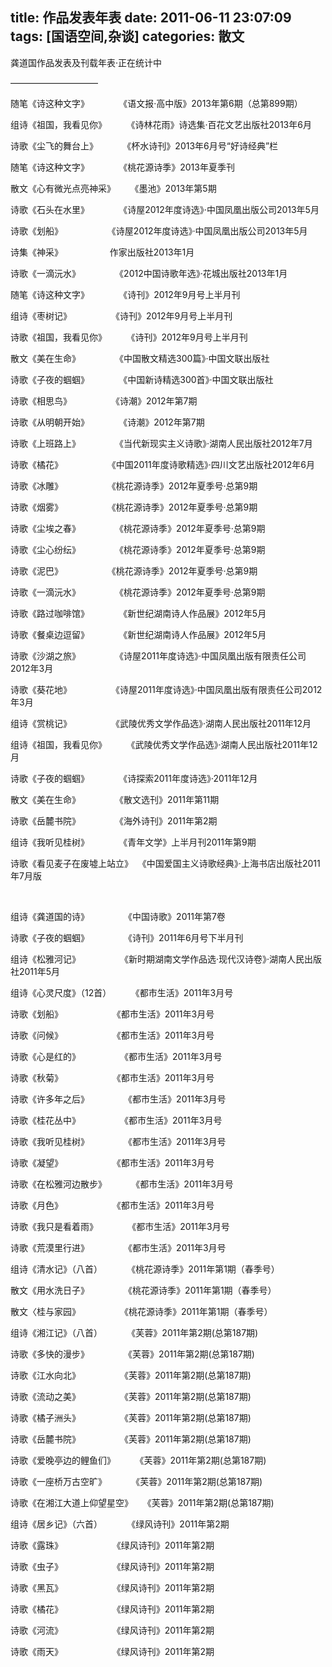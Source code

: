 title: 作品发表年表
date: 2011-06-11 23:07:09
tags: [国语空间,杂谈]
categories: 散文
---
 <p align="left"> 龚道国作品发表及刊载年表&middot;正在统计中</p> 
 <p align="left">——————————</p> 
 <p align="left"> 随笔《诗这种文字》&nbsp;&nbsp;&nbsp;&nbsp;&nbsp;&nbsp;&nbsp;&nbsp;&nbsp;&nbsp;&nbsp; 《语文报&middot;高中版》2013年第6期（总第899期）</p> 
<!-- more --><p align="left"> 组诗《祖国，我看见你》&nbsp;&nbsp;&nbsp;&nbsp;&nbsp;&nbsp;&nbsp; 《诗林花雨》诗选集&middot;百花文艺出版社2013年6月</p> 
 <p align="left"> 诗歌《尘飞的舞台上》&nbsp;&nbsp;&nbsp;&nbsp;&nbsp;&nbsp;&nbsp;&nbsp;&nbsp; 《杯水诗刊》2013年6月号“好诗经典”栏</p> 
 <p align="left"> 随笔《诗这种文字》&nbsp;&nbsp;&nbsp;&nbsp;&nbsp;&nbsp;&nbsp;&nbsp;&nbsp;&nbsp;&nbsp; 《桃花源诗季》2013年夏季刊</p> 
 <p align="left"> 散文《心有微光点亮神采》&nbsp;&nbsp;&nbsp;&nbsp;&nbsp; 《墨池》2013年第5期</p> 
 <p align="left">诗歌《石头在水里》 &nbsp; &nbsp; &nbsp; &nbsp; &nbsp; &nbsp;《诗屋2012年度诗选》&middot;中国凤凰出版公司2013年5月</p> 
 <p align="left">诗歌《划船》 &nbsp; &nbsp; &nbsp; &nbsp; &nbsp; &nbsp; &nbsp; &nbsp; &nbsp;《诗屋2012年度诗选》&middot;中国凤凰出版公司2013年5月</p> 
 <p align="left">诗集《神采》 &nbsp; &nbsp; &nbsp; &nbsp; &nbsp; &nbsp; &nbsp; &nbsp; &nbsp; 作家出版社2013年1月</p> 
 <p align="left">诗歌《一滴沅水》 &nbsp; &nbsp; &nbsp; &nbsp; &nbsp; &nbsp; &nbsp;《2012中国诗歌年选》&middot;花城出版社2013年1月</p> 
 <p align="left"></p> 
 <p align="left">随笔《诗这种文字》 &nbsp; &nbsp; &nbsp; &nbsp; &nbsp; &nbsp;《诗刊》2012年9月号上半月刊</p> 
 <p align="left">组诗《枣树记》 &nbsp; &nbsp; &nbsp; &nbsp; &nbsp; &nbsp; &nbsp; &nbsp;《诗刊》2012年9月号上半月刊</p> 
 <p align="left">诗歌《祖国，我看见你》 &nbsp; &nbsp; &nbsp; &nbsp;《诗刊》2012年9月号上半月刊</p> 
 <p align="left">散文《美在生命》 &nbsp; &nbsp; &nbsp; &nbsp; &nbsp; &nbsp; &nbsp;《中国散文精选300篇》&middot;中国文联出版社</p> 
 <p align="left">诗歌《子夜的蝈蝈》 &nbsp; &nbsp; &nbsp; &nbsp; &nbsp; &nbsp;《中国新诗精选300首》&middot;中国文联出版社</p> 
 <p align="left">诗歌《相思鸟》 &nbsp; &nbsp; &nbsp; &nbsp; &nbsp; &nbsp; &nbsp; &nbsp;《诗潮》2012年第7期</p> 
 <p align="left">诗歌《从明朝开始》 &nbsp; &nbsp; &nbsp; &nbsp; &nbsp; &nbsp;《诗潮》2012年第7期</p> 
 <p align="left">诗歌《上班路上》 &nbsp; &nbsp; &nbsp; &nbsp; &nbsp; &nbsp; &nbsp;《当代新现实主义诗歌》&middot;湖南人民出版社2012年7月</p> 
 <p align="left">诗歌《橘花》 &nbsp; &nbsp; &nbsp; &nbsp; &nbsp; &nbsp; &nbsp; &nbsp; &nbsp;《中国2011年度诗歌精选》&middot;四川文艺出版社2012年6月</p> 
 <p align="left">诗歌《冰雕》 &nbsp; &nbsp; &nbsp; &nbsp; &nbsp; &nbsp; &nbsp; &nbsp; &nbsp;《桃花源诗季》2012年夏季号&middot;总第9期</p> 
 <p align="left">诗歌《烟雾》 &nbsp; &nbsp; &nbsp; &nbsp; &nbsp; &nbsp; &nbsp; &nbsp; &nbsp;《桃花源诗季》2012年夏季号&middot;总第9期</p> 
 <p align="left">诗歌《尘埃之春》 &nbsp; &nbsp; &nbsp; &nbsp; &nbsp; &nbsp; &nbsp;《桃花源诗季》2012年夏季号&middot;总第9期</p> 
 <p align="left">诗歌《尘心纷纭》 &nbsp; &nbsp; &nbsp; &nbsp; &nbsp; &nbsp; &nbsp;《桃花源诗季》2012年夏季号&middot;总第9期</p> 
 <p align="left">诗歌《泥巴》 &nbsp; &nbsp; &nbsp; &nbsp; &nbsp; &nbsp; &nbsp; &nbsp; &nbsp;《桃花源诗季》2012年夏季号&middot;总第9期</p> 
 <p align="left">诗歌《一滴沅水》 &nbsp; &nbsp; &nbsp; &nbsp; &nbsp; &nbsp; &nbsp;《桃花源诗季》2012年夏季号&middot;总第9期</p> 
 <p align="left">诗歌《路过咖啡馆》 &nbsp; &nbsp; &nbsp; &nbsp; &nbsp; &nbsp;《新世纪湖南诗人作品展》2012年5月</p> 
 <p align="left">诗歌《餐桌边逗留》 &nbsp; &nbsp; &nbsp; &nbsp; &nbsp; &nbsp;《新世纪湖南诗人作品展》2012年5月</p> 
 <p align="left">诗歌《沙湖之旅》 &nbsp; &nbsp; &nbsp; &nbsp; &nbsp; &nbsp; &nbsp;《诗屋2011年度诗选》&middot;中国凤凰出版有限责任公司2012年3月</p> 
 <p align="left">诗歌《葵花地》 &nbsp; &nbsp; &nbsp; &nbsp; &nbsp; &nbsp; &nbsp; &nbsp;《诗屋2011年度诗选》&middot;中国凤凰出版有限责任公司2012年3月</p> 
 <p align="left"></p> 
 <p align="left">组诗《赏桃记》 &nbsp; &nbsp; &nbsp; &nbsp; &nbsp; &nbsp; &nbsp; &nbsp;《武陵优秀文学作品选》&middot;湖南人民出版社2011年12月</p> 
 <p align="left">组诗《祖国，我看见你》 &nbsp; &nbsp; &nbsp; &nbsp;《武陵优秀文学作品选》&middot;湖南人民出版社2011年12月</p> 
 <p align="left">诗歌《子夜的蝈蝈》 &nbsp; &nbsp; &nbsp; &nbsp; &nbsp; &nbsp;《诗探索2011年度诗选》&middot;2011年12月</p> 
 <p align="left">散文《美在生命》 &nbsp; &nbsp; &nbsp; &nbsp; &nbsp; &nbsp; &nbsp;《散文选刊》2011年第11期</p> 
 <p align="left">诗歌《岳麓书院》 &nbsp; &nbsp; &nbsp; &nbsp; &nbsp; &nbsp; &nbsp;《海外诗刊》2011年第2期</p> 
 <p align="left">组诗《我听见桂树》 &nbsp; &nbsp; &nbsp; &nbsp; &nbsp; &nbsp;《青年文学》上半月刊2011年第9期</p> 
 <p align="left">诗歌《看见麦子在废墟上站立》 &nbsp;《中国爱国主义诗歌经典》&middot;上海书店出版社2011年7月版</p> 
 <p align="left">&nbsp;&nbsp;</p> 
 <p align="left">组诗《龚道国的诗》 &nbsp; &nbsp; &nbsp; &nbsp; &nbsp; &nbsp; &nbsp;《中国诗歌》2011年第7卷</p> 
 <p align="left">诗歌《子夜的蝈蝈》 &nbsp; &nbsp; &nbsp; &nbsp; &nbsp; &nbsp; &nbsp;《诗刊》2011年6月号下半月刊</p> 
 <p align="left">组诗《松雅河记》 &nbsp; &nbsp; &nbsp; &nbsp; &nbsp; &nbsp; &nbsp; &nbsp;《新时期湖南文学作品选&middot;现代汉诗卷》&middot;湖南人民出版社2011年5月</p> 
 <p align="left">组诗《心灵尺度》（12首） &nbsp; &nbsp; &nbsp; &nbsp;《都市生活》2011年3月号</p> 
 <p align="left">诗歌《划船》 &nbsp; &nbsp; &nbsp; &nbsp; &nbsp; &nbsp; &nbsp; &nbsp; &nbsp; &nbsp;《都市生活》2011年3月号</p> 
 <p align="left">诗歌《问候》 &nbsp; &nbsp; &nbsp; &nbsp; &nbsp; &nbsp; &nbsp; &nbsp; &nbsp; &nbsp;《都市生活》2011年3月号</p> 
 <p align="left">诗歌《心是红的》 &nbsp; &nbsp; &nbsp; &nbsp; &nbsp; &nbsp; &nbsp; &nbsp;《都市生活》2011年3月号</p> 
 <p align="left">诗歌《秋菊》 &nbsp; &nbsp; &nbsp; &nbsp; &nbsp; &nbsp; &nbsp; &nbsp; &nbsp; &nbsp;《都市生活》2011年3月号</p> 
 <p align="left">诗歌《许多年之后》 &nbsp; &nbsp; &nbsp; &nbsp; &nbsp; &nbsp; &nbsp;《都市生活》2011年3月号</p> 
 <p align="left">诗歌《桂花丛中》 &nbsp; &nbsp; &nbsp; &nbsp; &nbsp; &nbsp; &nbsp; &nbsp;《都市生活》2011年3月号</p> 
 <p align="left">诗歌《我听见桂树》 &nbsp; &nbsp; &nbsp; &nbsp; &nbsp; &nbsp; &nbsp;《都市生活》2011年3月号</p> 
 <p align="left">诗歌《凝望》 &nbsp; &nbsp; &nbsp; &nbsp; &nbsp; &nbsp; &nbsp; &nbsp; &nbsp; &nbsp;《都市生活》2011年3月号</p> 
 <p align="left">诗歌《在松雅河边散步》 &nbsp; &nbsp; &nbsp; &nbsp; &nbsp;《都市生活》2011年3月号</p> 
 <p align="left">诗歌《月色》 &nbsp; &nbsp; &nbsp; &nbsp; &nbsp; &nbsp; &nbsp; &nbsp; &nbsp; &nbsp;《都市生活》2011年3月号</p> 
 <p align="left">诗歌《我只是看着雨》 &nbsp; &nbsp; &nbsp; &nbsp; &nbsp; &nbsp;《都市生活》2011年3月号</p> 
 <p align="left">诗歌《荒漠里行进》 &nbsp; &nbsp; &nbsp; &nbsp; &nbsp; &nbsp; &nbsp;《都市生活》2011年3月号</p> 
 <p align="left">组诗《清水记》（八首） &nbsp; &nbsp; &nbsp; &nbsp; &nbsp;《桃花源诗季》2011年第1期（春季号）</p> 
 <p align="left">散文《用水洗日子》 &nbsp; &nbsp; &nbsp; &nbsp; &nbsp; &nbsp; &nbsp;《桃花源诗季》2011年第1期（春季号）</p> 
 <p align="left">散文〈桂与家园》 &nbsp; &nbsp; &nbsp; &nbsp; &nbsp; &nbsp; &nbsp; &nbsp;《桃花源诗季》2011年第1期（春季号）</p> 
 <p align="left">组诗《湘江记》（八首） &nbsp; &nbsp; &nbsp; &nbsp; &nbsp;《芙蓉》2011年第2期(总第187期)</p> 
 <p align="left">诗歌《多快的漫步》 &nbsp; &nbsp; &nbsp; &nbsp; &nbsp; &nbsp; &nbsp;《芙蓉》2011年第2期(总第187期)</p> 
 <p align="left">诗歌《江水向北》 &nbsp; &nbsp; &nbsp; &nbsp; &nbsp; &nbsp; &nbsp; &nbsp;《芙蓉》2011年第2期(总第187期)</p> 
 <p align="left">诗歌《流动之美》 &nbsp; &nbsp; &nbsp; &nbsp; &nbsp; &nbsp; &nbsp; &nbsp;《芙蓉》2011年第2期(总第187期)</p> 
 <p align="left">诗歌《橘子洲头》 &nbsp; &nbsp; &nbsp; &nbsp; &nbsp; &nbsp; &nbsp; &nbsp;《芙蓉》2011年第2期(总第187期)</p> 
 <p align="left">诗歌《岳麓书院》 &nbsp; &nbsp; &nbsp; &nbsp; &nbsp; &nbsp; &nbsp; &nbsp;《芙蓉》2011年第2期(总第187期)</p> 
 <p align="left">诗歌《爱晚亭边的鲤鱼们》 &nbsp; &nbsp; &nbsp; &nbsp;《芙蓉》2011年第2期(总第187期)</p> 
 <p align="left">诗歌《一座桥万古空旷》 &nbsp; &nbsp; &nbsp; &nbsp;&nbsp;&nbsp;《芙蓉》2011年第2期(总第187期)</p> 
 <p align="left">诗歌《在湘江大道上仰望星空》 &nbsp; &nbsp;《芙蓉》2011年第2期(总第187期)</p> 
 <p align="left">组诗《居乡记》（六首） &nbsp; &nbsp; &nbsp; &nbsp; &nbsp;《绿风诗刊》2011年第2期</p> 
 <p align="left">诗歌《露珠》 &nbsp; &nbsp; &nbsp; &nbsp; &nbsp; &nbsp; &nbsp; &nbsp; &nbsp; &nbsp;《绿风诗刊》2011年第2期</p> 
 <p align="left">诗歌《虫子》 &nbsp; &nbsp; &nbsp; &nbsp; &nbsp; &nbsp; &nbsp; &nbsp; &nbsp; &nbsp;《绿风诗刊》2011年第2期</p> 
 <p align="left">诗歌《黑瓦》 &nbsp; &nbsp; &nbsp; &nbsp; &nbsp; &nbsp; &nbsp; &nbsp; &nbsp; &nbsp;《绿风诗刊》2011年第2期</p> 
 <p align="left">诗歌《橘花》 &nbsp; &nbsp; &nbsp; &nbsp; &nbsp; &nbsp; &nbsp; &nbsp; &nbsp; &nbsp;《绿风诗刊》2011年第2期</p> 
 <p align="left">诗歌《河流》 &nbsp; &nbsp; &nbsp; &nbsp; &nbsp; &nbsp; &nbsp; &nbsp; &nbsp; &nbsp;《绿风诗刊》2011年第2期</p> 
 <p align="left">诗歌《雨天》 &nbsp; &nbsp; &nbsp; &nbsp; &nbsp; &nbsp; &nbsp; &nbsp; &nbsp; &nbsp;《绿风诗刊》2011年第2期</p> 
 <p align="left"></p> 
 <p align="left"></p> 
 <p align="left"></p> 
